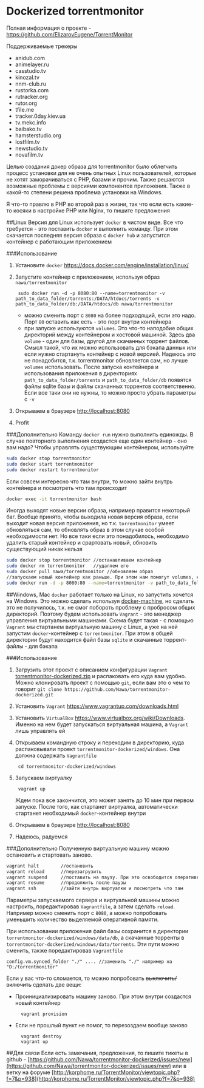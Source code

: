 Dockerized torrentmonitor
========
Полная информация о проекте - https://github.com/ElizarovEugene/TorrentMonitor

Поддерживаемые трекеры
* anidub.com
* animelayer.ru
* casstudio.tv
* kinozal.tv
* nnm-club.ru
* rustorka.com
* rutracker.org
* rutor.org
* tfile.me
* tracker.0day.kiev.ua
* tv.mekc.info
* baibako.tv
* hamsterstudio.org
* lostfilm.tv
* newstudio.tv
* novafilm.tv

Целью создания докер образа для torrentmonitor было облегчить процесс установки для не очень опытных Linux пользователей, которые не хотят заморачиваться с PHP, базами и прочим. Также решаются возможные проблемы с версиями компонентов приложения. Также в какой-то степени решена проблема установки на  Windows.

Я что-то правлю в PHP во второй раз в жизни, так что если есть какие-то косяки в настройке PHP или Nginx, то пишите предложения

##Linux
Версия для Linux использует `docker` в чистом виде. Все что требуется - это поставить `docker` и выполнить команду. При этом скачается последняя версия образа с `docker hub` и запустится контейнер с работающим приложением

###Использование
1. Установите `docker` https://docs.docker.com/engine/installation/linux/
2. Запустите контейнер с приложением, используя образ `nawa/torrentmonitor`

		sudo docker run -d -p 8080:80 --name=torrentmonitor -v path_to_data_folder/torrents:/DATA/htdocs/torrents -v path_to_data_folder/db:/DATA/htdocs/db nawa/torrentmonitor

	* можно сменить порт с `8080` на более подходящий, если это надо. Порт `80` оставить как есть - это порт внутри контейнера
	* при запуске используются `volumes`. Это что-то наподобие общих директорий между контейнером и хостовой машиной. Здесь два `volume` - один для базы, другой для скачанных торрент файлов. Смысл такой, что их можно использовать для бэкапа данных или если нужно стартануть контейнер с новой версией. Надеюсь это не понадобится, т.к. torrentmonitor обновляется сам, но лучше `volumes` использовать. После запуска контейнера и использования приложения в директориях `path_to_data_folder/torrents` и `path_to_data_folder/db` появятся файлы sqlite базы и файлы скачанных торрентов соответственно. Если все таки они не нужны, то можно просто убрать параметры с `-v`
3. Открываем в браузере [http://localhost:8080](http://localhost:8080)
4. Profit

###Дополнительно
Команду `docker run` нужно выполнить единожды. В случае повторного выполнения создастся еще один контейнер - оно вам надо? Чтобы управлять существующим контейнером, используйте
```bash
sudo docker stop torrentmonitor
sudo docker start torrentmonitor
sudo docker restart torrentmonitor
```
Если совсем интересно что там внутри, то можно зайти внутрь контейнера и посмотреть что там происходит
```bash
docker exec -it torrentmonitor bash
```

Иногда выходят новые версии образа, например правится некоторый баг. Вообще принято, чтобы выходила новая версия образа, если выходит новая версия приложения, но т.к. `torrentmonitor` умеет обновляться сам, то обновлять образ в этом случае особой необходимости нет. Но все таки если это понадобилось, необходимо удалить старый контейнер и срартовать новый, обновить существующий никак нельзя
```bash
sudo docker stop torrentmonitor //останавливаем контейнер
sudo docker rm torrentmonitor	//удаляем его
sudo docker pull nawa/torrentmonitor //обновляем образ
//запускаем новый контейнер как раньше. При этом нам помогут volumes, которые сохранят данные из старого контейнера
sudo docker run -d -p 8080:80 --name=torrentmonitor -v path_to_data_folder/torrents:/usr/share/nginx/html/torrentmonitor/torrents -v path_to_data_folder/db:/usr/share/nginx/html/torrentmonitor/db nawa/torrentmonitor

```

##Windows, Mac
`docker` работает только на Linux, но запустить хочется на Windows. Это можно сделать используя [docker-machine](https://docs.docker.com/engine/installation/windows/), но сделать это не получилось, т.к. не смог побороть проблему с пробросом общих директорий. Поэтому будем использовать `Vagrant` - это менеджер управления виртуальными машинами. Схема будет такая - с помощью `Vagrant` мы стартанем виртуальную машину c Linux, а уже на ней запустим `docker`-контейнер с `torrentmonitor`. При этом в общей директории будут находится файл базы `sqlite` и скачанные торрент-файлы - для бэкапа

###Использование

1. Загрузить этот проект с описанием конфигурации `Vagrant` [torrentmonitor-dockerized.zip](https://github.com/Nawa/torrentmonitor-dockerized/archive/master.zip) и распаковать его куда вам удобно. Можно клонировать проект с помощью `git`, если вам это о чем то говорит `git clone https://github.com/Nawa/torrentmonitor-dockerized.git`
2. Установить `Vagrant` https://www.vagrantup.com/downloads.html
3. Установить `VirtualBox` https://www.virtualbox.org/wiki/Downloads. Именно на нем будет запускаться виртуальная машина, а `Vagrant` лишь управлять ей
4. Открываем командную строку и переходим в директорию, куда распаковывали проект `torrentmonitor-dockerized/windows`. Она должна содержать `Vagrantfile`

		cd torrentmonitor-dockerized/windows
5. Запускаем виртуалку

		vagrant up

	Ждем пока все закончится, это может занять до 10 мин при первом запуске. После того, как стартанет виртуалка, автоматически стартанет необходимый `docker`-контейнер внутри
6. Открываем в браузере [http://localhost:8080](http://localhost:8080)
7. Надеюсь, радуемся

###Дополнительно
Полученную виртуальную машину можно остановить и стартовать заново.
```bash
vagrant halt		//остановить
vagrant reload		//перезагрузить
vagrant suspend		//поставить на паузу. При это освободится оперативка
vagrant resume		//продолжить после паузы
vagrant ssh			//зайти внутрь виртуалки и посмотреть что там
```

Параметры запускаемого сервера и виртуальной машины можно настроить, поредактировав `Vagrantfile`, а затем сделать `reload`. Например можно сменить порт с `8080`, а можно попробовать уменьшить количество выделяемой оперативной памяти.

При использовании приложения файл базы сохранится в директории `torrentmonitor-dockerized/windows/data/db`, а скачанные торренты в `torrentmonitor-dockerized/windows/data/torrents`. Эти пути можно сменить, также поредактировав `Vagrantfile`
```
config.vm.synced_folder "./" .... //заменить "./" например на "D:/torrentmonitor"
```



Если у вас что-то сломается, то можно попробовать ~~выключить/включить~~ сделать две вещи:
* Проинициализировать машину заново. При этом внутри создастся новый контейнер

		vagrant provision

* Если не прошлый пункт не помог, то перезоздаем вообще заново

		vagrant destroy
		vagrant up




##Для связи
Если есть замечания, предложения, то пишите тикеты в github - [https://github.com/Nawa/torrentmonitor-dockerized/issues/new](https://github.com/Nawa/torrentmonitor-dockerized/issues/new) или в ветку на форуме [http://korphome.ru/TorrentMonitor/viewtopic.php?f=7&p=938](http://korphome.ru/TorrentMonitor/viewtopic.php?f=7&p=938)